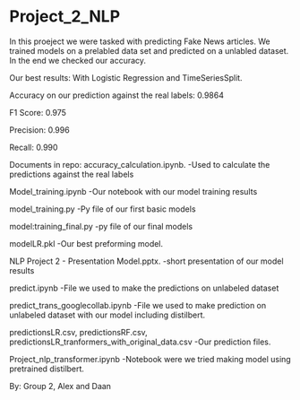 # Project_2_NLP
In this proeject we were tasked with predicting Fake News articles. 
We trained models on a prelabled data set and predicted on a unlabled dataset. In the end we checked our accuracy.

Our best results:
With Logistic Regression and TimeSeriesSplit.

Accuracy on our prediction against the real labels: 0.9864

F1 Score: 0.975

Precision: 0.996		

Recall: 0.990


Documents in repo:
accuracy_calculation.ipynb.   -Used to calculate the predictions against the real labels

Model_training.ipynb   -Our notebook with our model training results

model_training.py   -Py file of our first basic models

model:training_final.py   -py file of our final models

modelLR.pkl   -Our best preforming model.

NLP Project 2 - Presentation Model.pptx.   -short presentation of our model results

predict.ipynb   -File we used to make the predictions on unlabeled dataset

predict_trans_googlecollab.ipynb   -File we used to make prediction on unlabeled dataset with our model including distilbert.

predictionsLR.csv, predictionsRF.csv, predictionsLR_tranformers_with_original_data.csv   -Our prediction files.

Project_nlp_transformer.ipynb   -Notebook were we tried making model using pretrained distilbert. 

By: Group 2, Alex and Daan
